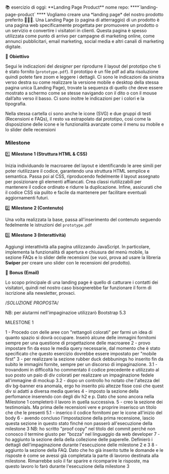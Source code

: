 <aside>
📚 esercizio di oggi: **Landing Page Product**
nome repo: ****`landing-page-product`
****
Vogliamo creare una *landing page* del nostro prodotto preferito 👩🏻‍💻.
Una Landing Page (o pagina di atterraggio) di un prodotto è una pagina web specificamente progettata per promuovere un prodotto o un servizio e convertire i visitatori in clienti. Questa pagina è spesso utilizzata come punto di arrivo per campagne di marketing online, come annunci pubblicitari, email marketing, social media e altri canali di marketing digitale.

🎯 **Obiettivo**

Segui le indicazioni del *designer* per riprodurre il layout del prototipo che ti è stato fornito (`prototype.pdf`). Il prototipo è un file pdf ad alta risoluzione quindi potete fare zoom e leggere i dettagli. Ci sono le indicazioni da sinistra verso destra su come realizzare la versione mobile e desktop della stessa pagina unica (Landing Page), trovate la sequenza di quello che deve essere mostrato a schermo come se stesse navigando con il dito o con il mouse dall’alto verso il basso. Ci sono inoltre le indicazioni per i colori e la tipografia.

Nella stessa cartella ci sono anche le icone (SVG) e due gruppi di testi (Recensioni e FAQs), il resto va estrapolato dal prototipo, così come la disposizione delle icone e le funzionalità avanzate come il menu su mobile e lo slider delle recensioni

### Milestone

1️⃣ **Milestone 1 (Struttura HTML & CSS)**

Inizia individuando le macroaree del layout e identificando le aree simili per poter riutilizzare il codice, garantendo una struttura HTML semplice e semantica. Passa poi al CSS, riproducendo fedelmente il layout assegnato per posizionare gli elementi affiancati. Crea classi riutilizzabili per mantenere il codice ordinato e ridurre la duplicazione. Infine, assicurati che il codice CSS sia pulito e facile da mantenere per facilitare eventuali aggiornamenti futuri.

2️⃣ **Milestone 2 (Contenuto)**

Una volta realizzata la base, passa all'inserimento del contenuto seguendo fedelmente le istruzioni del `prototype.pdf`

3️⃣ **Milestone 3 (Interattività)**

Aggiungi interattività alla pagina utilizzando JavaScript. In particolare, implementa la funzionalità di apertura e chiusura del menù mobile, la sezione FAQs e lo slider delle recensioni (se vuoi, prova ad usare la libreria **Swiper** per creare uno slider con le recensioni del prodotto).

🌟 **Bonus (Email)**

Lo scopo principale di una landing page è quello di catturare i contatti dei visitatori, quindi nel nostro caso bisognerebbe far funzionare il form di iscrizione alla newsletter, provaci.

</aside>

/*SOLUZIONE PROPOSTA*/

NB: per aiutarmi nell'impaginazioe utilizzarò Bootstrap 5.3

MILESTONE 1

1 - Procedo con delle aree con "rettangoli colorati" per farmi un idea di quanto spazio si dovrà occupare. Inseirò alcune delle immagini fornitomi sempre per una questione di progettazione delle macroaree
2 - provo impostare fin da esso le media query necessarie, dal momento che è stato specificato che questo esercizio dovrebbe essere impostato per "mobile first"
3 - per realizzare la sezione rubber duck debbunings ho inserito fin da subito le immagini fornite, sempre per un discorso di impaginazione.
3.1 - trovandomi in difficoltà ho commentato il codice precedente e utilizzato al suo posto un paio di div colorati per realizzare un impaginazione fedele all'immagine di mockup
3.2 - dopo un controllo ho notato che l'altezza del div bg-banner era anomala, ergo ho inserito più altezze fisse così che quest div si adatti a diversa media queries
4 - imposto la sezione della perfomance inserendo con degli div h2 e p. Dato che sono ancora nella Milestone 1 completerò il lavoro in quella successiva.
5 - creo la sezione dei testimonials. Ma prima delle recensioni vere e proprire inserisco un titolo che che le presenti
5.1 - inserico il codice fornitomi per le icone all'inizio del body
6 - avendo concluso l'impostazione della prima recensione, lascio questa sezione in questo stato finché non passerò all'esecuzione della milestone 3
    NB: ho scritto "proof copy" nel titolo del commit perché non conosco il termine giusto per "bozza" nel linguaggio da web developer
7 - ho aggiunto la sezione della della collezione delle paperelle. Definierò i dettagli dell'impaginazione durante l'esecuzione delle milestone 2 e 3
8 - aggiunto la sezione della FAQ. Dato che ho già inserito tutte le domande e le risposte è come se avessi già completata la parte di lavoroo destinata alla milestone. Rimarrebbe solo il far sparire e ricomparire le risposte, ma questo lavoro lo farò durante l'esecuzione della milestone 3